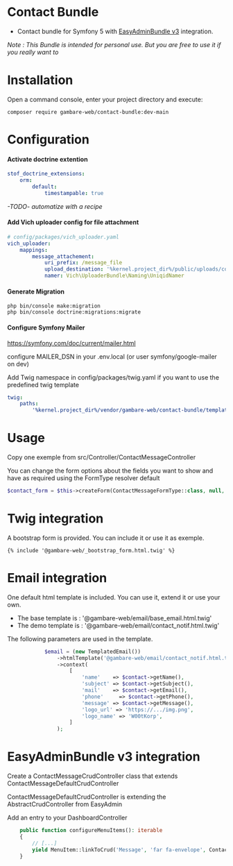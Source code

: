 Contact Bundle
==========

- Contact bundle for Symfony 5 with [EasyAdminBundle v3](https://symfony.com/doc/current/bundles/EasyAdminBundle/index.html) integration.

*Note : This Bundle is intended for personal use. But you are free to use it if you really want to*

Installation
============

Open a command console, enter your project directory and execute:

```console
composer require gambare-web/contact-bundle:dev-main
```

Configuration
============

#### Activate doctrine extention

```yaml
stof_doctrine_extensions:
    orm:
        default:
            timestampable: true
```
*-TODO- automatize with a recipe*

#### Add Vich uploader config for file attachment

```yaml
# config/packages/vich_uploader.yaml
vich_uploader:
    mappings:
        message_attachement:
            uri_prefix: /message_file
            upload_destination: '%kernel.project_dir%/public/uploads/contact_message'
            namer: Vich\UploaderBundle\Naming\UniqidNamer
```

#### Generate Migration

```console
php bin/console make:migration
php bin/console doctrine:migrations:migrate
```

#### Configure Symfony Mailer

https://symfony.com/doc/current/mailer.html

configure MAILER_DSN in your .env.local (or user symfony/google-mailer on dev)

Add Twig namespace in config/packages/twig.yaml if you want to use the predefined twig template 

```yaml
twig:
    paths:
        '%kernel.project_dir%/vendor/gambare-web/contact-bundle/templates': gambare-web
```

Usage
============

Copy one exemple from src/Controller/ContactMessageController

You can change the form options about the fields you want to show and have as required using the FormType resolver default

```php
$contact_form = $this->createForm(ContactMessageFormType::class, null, ['name_required' => false, 'file' => true]);
```

Twig integration
============

A bootstrap form is provided. You can include it or use it as exemple.
```twig
{% include '@gambare-web/_bootstrap_form.html.twig' %}
```

Email integration
============

One default html template is included. You can use it, extend it or use your own.

- The base template is : '@gambare-web/email/base_email.html.twig'
- The demo template is : '@gambare-web/email/contact_notif.html.twig'

The following parameters are used in the template. 
```php
            $email = (new TemplatedEmail())
                ->htmlTemplate('@gambare-web/email/contact_notif.html.twig')
                ->context(
                    [
                        'name'    => $contact->getName(),
                        'subject' => $contact->getSubject(),
                        'mail'    => $contact->getEmail(),
                        'phone'     => $contact->getPhone(),
                        'message' => $contact->getMessage(),
                        'logo_url' => 'https://.../img.png',
                        'logo_name' => 'W00tKorp',
                    ]
                );
```

EasyAdminBundle v3 integration
============

Create a ContactMessageCrudController class that extends ContactMessageDefaultCrudController

ContactMessageDefaultCrudController is extending the AbstractCrudController from EasyAdmin

Add an entry to your DashboardController

```php
    public function configureMenuItems(): iterable
    {
        // [...]
        yield MenuItem::linkToCrud('Message', 'far fa-envelope', ContactMessage::class);
    }

```

